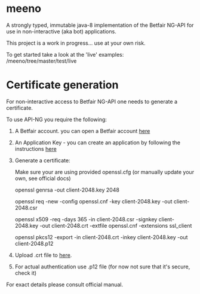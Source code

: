 meeno
=====

A strongly typed, immutable java-8 implementation of the Betfair NG-API for use in non-interactive (aka bot) applications.

This project is a work in progress... use at your own risk.

To get started take a look at the 'live' examples: /meeno/tree/master/test/live

Certificate generation
======================

For non-interactive access to Betfair NG-API one needs to generate a certificate.

To use API-NG you require the following:

1. A Betfair account.  you can open a Betfair account [here](https://register.betfair.com/account/registration)
2. An Application Key - you can create an application by following the instructions [here](https://api.developer.betfair.com/services/webapps/docs/display/1smk3cen4v3lu3yomq5qye0ni/Application+Keys)
3. Generate a certificate:

   Make sure your are using provided openssl.cfg (or manually update your own, see official docs)

    openssl genrsa -out client-2048.key 2048

    openssl req -new -config openssl.cnf -key client-2048.key -out client-2048.csr

    openssl x509 -req -days 365 -in client-2048.csr -signkey client-2048.key -out client-2048.crt -extfile openssl.cnf -extensions ssl_client

    openssl pkcs12 -export -in client-2048.crt -inkey client-2048.key -out client-2048.p12

4. Upload .crt file to [here](https://myaccount.betfair.com/accountdetails/mysecurity?showAPI=1).
5. For actual authentication use .p12 file (for now not sure that it's secure, check it)

For exact details please consult official manual.